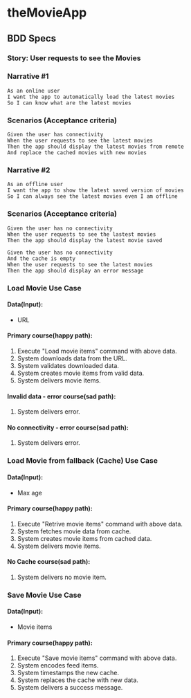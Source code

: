 # theMovieApp
## BDD Specs

### Story: User requests to see the Movies

### Narrative #1
```
As an online user
I want the app to automatically load the latest movies
So I can know what are the latest movies
```
### Scenarios (Acceptance criteria)
```
Given the user has connectivity
When the user requests to see the latest movies
Then the app should display the latest movies from remote
And replace the cached movies with new movies
```
### Narrative #2
```
As an offline user
I want the app to show the latest saved version of movies
So I can always see the latest movies even I am offline
```
### Scenarios (Acceptance criteria)
```
Given the user has no connectivity
When the user requests to see the lastest movies
Then the app should display the latest movie saved

Given the user has no connectivity
And the cache is empty
When the user requests to see the latest movies
Then the app should display an error message
```
### Load Movie Use Case
#### Data(Input):
* URL
#### Primary course(happy path):
1. Execute "Load movie items" command with above data.
2. System downloads data from the URL.
3. System validates downloaded data.
4. System creates movie items from valid data.
5. System delivers movie items.
#### Invalid data - error course(sad path):
1. System delivers error.
#### No connectivity - error course(sad path):
1. System delivers error.

### Load Movie from fallback (Cache) Use Case
#### Data(Input):
* Max age
#### Primary course(happy path):
1. Execute "Retrive movie items" command with above data.
2. System fetches movie data from cache.
3. System creates movie items from cached data.
4. System delivers movie items.
#### No Cache course(sad path):
1. System delivers no movie item.

### Save Movie Use Case
#### Data(Input):
* Movie items
#### Primary course(happy path):
1. Execute "Save movie items" command with above data.
2. System encodes feed items.
3. System timestamps the new cache.
4. System replaces the cache with new data.
5. System delivers a success message.
